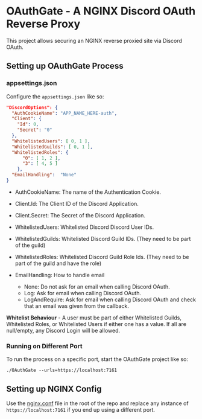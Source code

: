 # OAuthGate - A NGINX Discord OAuth Reverse Proxy

This project allows securing an NGINX reverse proxied site via Discord OAuth.

## Setting up OAuthGate Process

### appsettings.json
Configure the `appsettings.json` like so:
```json
"DiscordOptions": {
  "AuthCookieName": "APP_NAME_HERE-auth",
  "Client": {
    "Id": 0,
    "Secret": "0"
  },
  "WhitelistedUsers": [ 0, 1 ],
  "WhitelistedGuilds": [ 0, 1 ],
  "WhitelistedRoles": {
      "0": [ 1, 2 ],
      "3": [ 4, 5 ]
    },
  "EmailHandling":  "None"
}
```
- AuthCookieName: The name of the Authentication Cookie.

- Client.Id: The Client ID of the Discord Application.

- Client.Secret: The Secret of the Discord Application.

- WhitelistedUsers: Whitelisted Discord Discord User IDs.

- WhitelistedGuilds: Whitelisted Discord Guild IDs. (They need to be part of the guild)

- WhitelistedRoles: Whitelisted Discord Guild Role Ids. (They need to be part of the guild and have the role)

- EmailHandling: How to handle email
  - None: Do not ask for an email when calling Discord OAuth.
  - Log: Ask for email when calling Discord OAuth.
  - LogAndRequire: Ask for email when calling Discord OAuth and check that an email was given from the callback.

**Whitelist Behaviour** - A user must be part of either Whitelisted Guilds, Whitelisted Roles, or Whitelisted Users if either one has a value. If all are null/empty, any Discord Login will be allowed.

### Running on Different Port
To run the process on a specific port, start the OAuthGate project like so:
```
./OAuthGate --urls=https://localhost:7161
```

## Setting up NGINX Config

Use the [nginx.conf](https://github.com/DubyaDude/nginx-discord-oauth-reverse-proxy/blob/master/nginx.conf) file in the root of the repo and replace any instance of `https://localhost:7161` if you end up using a different port.
